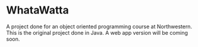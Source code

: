 WhataWatta
==========

A project done for an object oriented programming course at Northwestern. This is the original project done in Java. A web app version will be coming soon.
